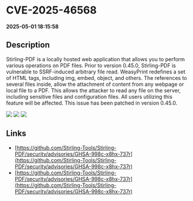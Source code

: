 # CVE-2025-46568

**2025-05-01 18:15:58**

## Description
Stirling-PDF is a locally hosted web application that allows you to perform various operations on PDF files. Prior to version 0.45.0, Stirling-PDF is vulnerable to SSRF-induced arbitrary file read. WeasyPrint redefines a set of HTML tags, including img, embed, object, and others. The references to several files inside, allow the attachment of content from any webpage or local file to a PDF. This allows the attacker to read any file on the server, including sensitive files and configuration files. All users utilizing this feature will be affected. This issue has been patched in version 0.45.0.

![](https://img.shields.io/static/v1?label=Score&message=7.7&color=red)
![](https://img.shields.io/static/v1?label=Severity&message=HIGH&color=red)
![](https://img.shields.io/static/v1?label=CWE&message=SSRF&color=green)

## Links
- [https://github.com/Stirling-Tools/Stirling-PDF/security/advisories/GHSA-998c-x8hx-737r](https://github.com/Stirling-Tools/Stirling-PDF/security/advisories/GHSA-998c-x8hx-737r)
- [https://github.com/Stirling-Tools/Stirling-PDF/security/advisories/GHSA-998c-x8hx-737r](https://github.com/Stirling-Tools/Stirling-PDF/security/advisories/GHSA-998c-x8hx-737r)
